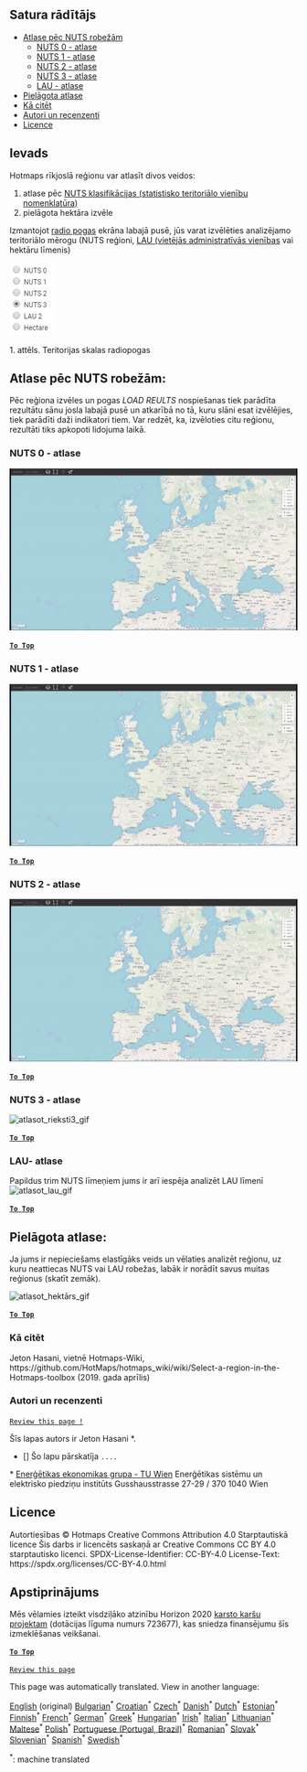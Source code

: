 <h2> Satura rādītājs </h2><ul><li> <a href="#Selection-by-NUTS-boundaries">Atlase pēc NUTS robežām</a> <ul><li> <a href="#NUTS-0--Selection">NUTS 0 - atlase</a> </li><li> <a href="#NUTS-1--Selection">NUTS 1 - atlase</a> </li><li> <a href="#NUTS-2--Selection">NUTS 2 - atlase</a> </li><li> <a href="#NUTS-3--Selection">NUTS 3 - atlase</a> </li><li> <a href="#LAU--Selection">LAU - atlase</a> </li></ul></li><li> <a href="#Custom-Selection">Pielāgota atlase</a> </li><li> <a href="#How-to-cite">Kā citēt</a> </li><li> <a href="#Authors-and-reviewers">Autori un recenzenti</a> </li><li> <a href="#License">Licence</a> </li></ul><h2> Ievads </h2><p> Hotmaps rīkjoslā reģionu var atlasīt divos veidos: </p><ol><li> atlase pēc <a href="https://ec.europa.eu/eurostat/web/nuts/background">NUTS klasifikācijas (statistisko teritoriālo vienību nomenklatūra)</a> </li><li> pielāgota hektāra izvēle </li></ol><p> Izmantojot <a href="#Fig1">radio pogas</a> ekrāna labajā pusē, jūs varat izvēlēties analizējamo teritoriālo mērogu (NUTS reģioni, <a href="https://ec.europa.eu/eurostat/web/nuts/local-administrative-units">LAU (vietējās administratīvās vienības</a> vai hektāru līmenis) </p><p> <a name="Fig1"><img alt="radio_buttons_png" src="https://github.com/HotMaps/hotmaps_wiki/blob/master/Images/general_tool_functionalities_and_structure/radio_buttons.png"/></a> </p><p> 1. attēls. Teritorijas skalas radiopogas </p><h2> Atlase pēc NUTS robežām: </h2><p> Pēc reģiona izvēles un pogas <em>LOAD REULTS</em> nospiešanas tiek parādīta rezultātu sānu josla labajā pusē un atkarībā no tā, kuru slāni esat izvēlējies, tiek parādīti daži indikatori tiem. Var redzēt, ka, izvēloties citu reģionu, rezultāti tiks apkopoti lidojuma laikā. </p><h3> NUTS 0 - atlase </h3><p><img alt="atlasot_rieksti0_gif" src="https://github.com/HotMaps/hotmaps_wiki/blob/master/Images/general_tool_functionalities_and_structure/selecting_nuts0.gif"/></p><p><ins> <code><strong><a href="#table-of-contents">To Top</a></strong></code> </ins> </p><h3> NUTS 1 - atlase </h3><p><img alt="atlasot_rieksti1_gif" src="https://github.com/HotMaps/hotmaps_wiki/blob/master/Images/general_tool_functionalities_and_structure/selecting_nuts1.gif"/></p><p><ins> <code><strong><a href="#table-of-contents">To Top</a></strong></code> </ins> </p><h3> NUTS 2 - atlase </h3><p><img alt="atlasot_rieksti2_gif" src="https://github.com/HotMaps/hotmaps_wiki/blob/master/Images/general_tool_functionalities_and_structure/selecting_nuts2.gif"/></p><p><ins> <code><strong><a href="#table-of-contents">To Top</a></strong></code> </ins> </p><h3> NUTS 3 - atlase </h3><p><img alt="atlasot_rieksti3_gif" src="https://github.com/HotMaps/hotmaps_wiki/blob/master/Images/general_tool_functionalities_and_structure/selecting_nuts3.gif"/></p><p><ins> <code><strong><a href="#table-of-contents">To Top</a></strong></code> </ins> </p><h3> LAU- atlase </h3><p> Papildus trim NUTS līmeņiem jums ir arī iespēja analizēt LAU līmenī <img alt="atlasot_lau_gif" src="https://github.com/HotMaps/hotmaps_wiki/blob/master/Images/general_tool_functionalities_and_structure/selecting_lau.gif"/></p><p><ins> <code><strong><a href="#table-of-contents">To Top</a></strong></code> </ins> </p><h2> Pielāgota atlase: </h2><p> Ja jums ir nepieciešams elastīgāks veids un vēlaties analizēt reģionu, uz kuru neattiecas NUTS vai LAU robežas, labāk ir norādīt savus muitas reģionus (skatīt zemāk). </p><p><img alt="atlasot_hektārs_gif" src="https://github.com/HotMaps/hotmaps_wiki/blob/master/Images/general_tool_functionalities_and_structure/selecting_hectare.gif"/></p><p><ins> <code><strong><a href="#table-of-contents">To Top</a></strong></code> </ins> </p><h3> Kā citēt </h3><p> Jeton Hasani, vietnē Hotmaps-Wiki, https://github.com/HotMaps/hotmaps_wiki/wiki/Select-a-region-in-the-Hotmaps-toolbox (2019. gada aprīlis) </p><h3> Autori un recenzenti </h3><p> <code><a href="https://github.com/HotMaps/hotmaps_wiki/wiki/How-to-select-a-region-in-the-Hotmaps-toolbox/_edit">Review this page !</a></code> </p> <p> Šīs lapas autors ir Jeton Hasani *. </p><ul><li> [] Šo lapu pārskatīja <code>....</code> </li></ul><p> * <a href="https://eeg.tuwien.ac.at/">Enerģētikas ekonomikas grupa - TU Wien</a> Enerģētikas sistēmu un elektrisko piedziņu institūts Gusshausstrasse 27-29 / 370 1040 Wien </p><h2> Licence </h2><p> Autortiesības © Hotmaps Creative Commons Attribution 4.0 Starptautiskā licence Šis darbs ir licencēts saskaņā ar Creative Commons CC BY 4.0 starptautisko licenci. SPDX-License-Identifier: CC-BY-4.0 License-Text: https://spdx.org/licenses/CC-BY-4.0.html </p><h2> Apstiprinājums </h2><p> Mēs vēlamies izteikt visdziļāko atzinību Horizon 2020 <a href="https://www.hotmaps-project.eu">karsto karšu projektam</a> (dotācijas līguma numurs 723677), kas sniedza finansējumu šīs izmeklēšanas veikšanai. </p><p><ins> <code><strong><a href="#table-of-contents">To Top</a></strong></code> </ins> </p><p> <code><a href="https://github.com/HotMaps/hotmaps_wiki/wiki/How-to-select-a-region-in-the-Hotmaps-toolbox/_edit">Review this page</a></code> </p>

This page was automatically translated. View in another language:

[English](en-Select-a-region-in-the-Hotmaps-toolbox) (original) [Bulgarian](bg-Select-a-region-in-the-Hotmaps-toolbox)<sup>\*</sup> [Croatian](hr-Select-a-region-in-the-Hotmaps-toolbox)<sup>\*</sup> [Czech](cs-Select-a-region-in-the-Hotmaps-toolbox)<sup>\*</sup> [Danish](da-Select-a-region-in-the-Hotmaps-toolbox)<sup>\*</sup> [Dutch](nl-Select-a-region-in-the-Hotmaps-toolbox)<sup>\*</sup> [Estonian](et-Select-a-region-in-the-Hotmaps-toolbox)<sup>\*</sup> [Finnish](fi-Select-a-region-in-the-Hotmaps-toolbox)<sup>\*</sup> [French](fr-Select-a-region-in-the-Hotmaps-toolbox)<sup>\*</sup> [German](de-Select-a-region-in-the-Hotmaps-toolbox)<sup>\*</sup> [Greek](el-Select-a-region-in-the-Hotmaps-toolbox)<sup>\*</sup> [Hungarian](hu-Select-a-region-in-the-Hotmaps-toolbox)<sup>\*</sup> [Irish](ga-Select-a-region-in-the-Hotmaps-toolbox)<sup>\*</sup> [Italian](it-Select-a-region-in-the-Hotmaps-toolbox)<sup>\*</sup>  [Lithuanian](lt-Select-a-region-in-the-Hotmaps-toolbox)<sup>\*</sup> [Maltese](mt-Select-a-region-in-the-Hotmaps-toolbox)<sup>\*</sup> [Polish](pl-Select-a-region-in-the-Hotmaps-toolbox)<sup>\*</sup> [Portuguese (Portugal, Brazil)](pt-Select-a-region-in-the-Hotmaps-toolbox)<sup>\*</sup> [Romanian](ro-Select-a-region-in-the-Hotmaps-toolbox)<sup>\*</sup> [Slovak](sk-Select-a-region-in-the-Hotmaps-toolbox)<sup>\*</sup> [Slovenian](sl-Select-a-region-in-the-Hotmaps-toolbox)<sup>\*</sup> [Spanish](es-Select-a-region-in-the-Hotmaps-toolbox)<sup>\*</sup> [Swedish](sv-Select-a-region-in-the-Hotmaps-toolbox)<sup>\*</sup> 

<sup>\*</sup>: machine translated
